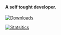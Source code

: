 
#### A self tought developer.

[![Downloads](https://img.shields.io/badge/Node.js-43853D?style=for-the-badge&logo=node.js&logoColor=white)](https://www.npmjs.com/package/@myno_21/time)


[![Statsitics](https://github-readme-stats.vercel.app/api?username=MYN0&theme=blue-green)](https://www.npmjs.com/package/@myno_21/time)

